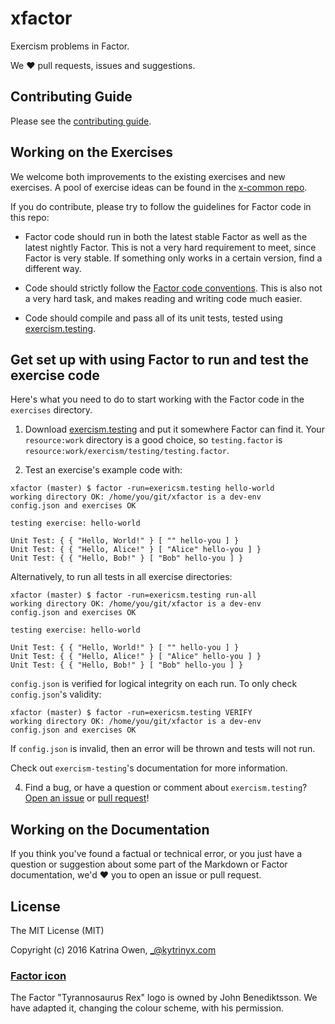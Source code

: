 # xfactor

Exercism problems in Factor.

We :heart: pull requests, issues and suggestions.

## Contributing Guide

Please see the [contributing guide](https://github.com/exercism/x-api/blob/master/CONTRIBUTING.md#the-exercise-data).

## Working on the Exercises

We welcome both improvements to the existing exercises and new exercises.
A pool of exercise ideas can be found in the [x-common repo](https://github.com/exercism/x-common).

If you do contribute, please try to follow the guidelines for Factor code in this repo:

* Factor code should run in both the latest stable Factor as well as the latest nightly Factor. This is not a very hard requirement to meet, since Factor is very stable. If something only works in a certain version, find a different way.

* Code should strictly follow the [Factor code conventions](http://docs.factorcode.org/content/article-conventions.html). This is also not a very hard task, and makes reading and writing code much easier.

* Code should compile and pass all of its unit tests, tested using [exercism.testing](https://github.com/catb0t/exercism.testing).

## Get set up with using Factor to run and test the exercise code

Here's what you need to do to start working with the Factor code in the `exercises` directory.

1. Download [exercism.testing](https://github.com/catb0t/exercism.factor) and put it somewhere Factor can find it. Your `resource:work` directory is a good choice, so `testing.factor` is `resource:work/exercism/testing/testing.factor`.

2. Test an exercise's example code with:
  ```
  xfactor (master) $ factor -run=exericsm.testing hello-world
  working directory OK: /home/you/git/xfactor is a dev-env
  config.json and exercises OK

  testing exercise: hello-world

  Unit Test: { { "Hello, World!" } [ "" hello-you ] }
  Unit Test: { { "Hello, Alice!" } [ "Alice" hello-you ] }
  Unit Test: { { "Hello, Bob!" } [ "Bob" hello-you ] }
  ```

  Alternatively, to run all tests in all exercise directories:

  ```
  xfactor (master) $ factor -run=exericsm.testing run-all
  working directory OK: /home/you/git/xfactor is a dev-env
  config.json and exercises OK

  testing exercise: hello-world

  Unit Test: { { "Hello, World!" } [ "" hello-you ] }
  Unit Test: { { "Hello, Alice!" } [ "Alice" hello-you ] }
  Unit Test: { { "Hello, Bob!" } [ "Bob" hello-you ] }
  ```

  `config.json` is verified for logical integrity on each run. To only check `config.json`'s validity:
  ```
  xfactor (master) $ factor -run=exericsm.testing VERIFY
  working directory OK: /home/you/git/xfactor is a dev-env
  config.json and exercises OK
  ```
  If `config.json` is invalid, then an error will be thrown and tests will not run.

  Check out `exercism-testing`'s documentation for more information.

4. Find a bug, or have a question or comment about `exercism.testing`? [Open an issue](https://github.com/catb0t/exericsm.factor/issues) or [pull request](https://github.com/catb0t/exericsm.factor/pulls)!

## Working on the Documentation

If you think you've found a factual or technical error, or you just have a question or suggestion about some part of the Markdown or Factor documentation, we'd :heart: you to open an issue or pull request.

## License

The MIT License (MIT)

Copyright (c) 2016 Katrina Owen, _@kytrinyx.com

### [Factor icon](https://github.com/exercism/xfactor/tree/master/img/icon.png)

The Factor "Tyrannosaurus Rex" logo is owned by John Benediktsson. We have adapted it, changing the colour scheme, with his permission.
